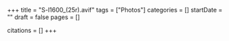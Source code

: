 +++
title = "S-l1600_(25r).avif"
tags = ["Photos"]
categories = []
startDate = ""
draft = false
pages = []

citations = []
+++
